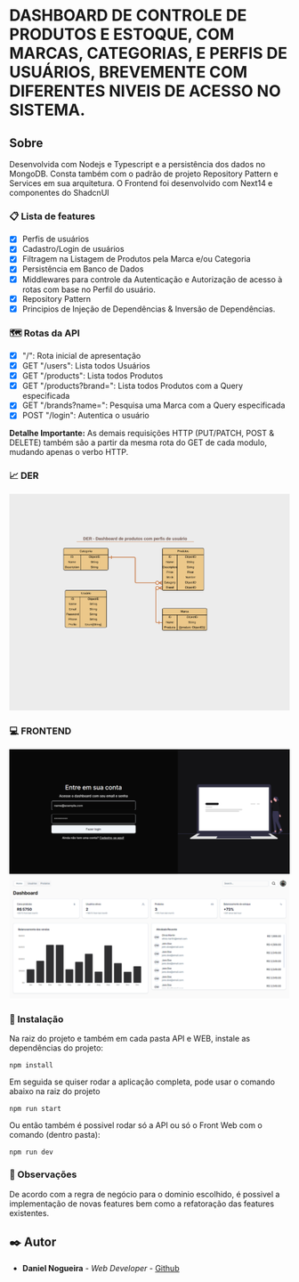 # DASHBOARD DE CONTROLE DE PRODUTOS E ESTOQUE, COM MARCAS, CATEGORIAS, E PERFIS DE USUÁRIOS, BREVEMENTE COM DIFERENTES NIVEIS DE ACESSO NO SISTEMA.

## Sobre

Desenvolvida com Nodejs e Typescript e a persistência dos dados no MongoDB. Consta também com o padrão de projeto Repository Pattern e Services em sua arquitetura.
O Frontend foi desenvolvido com Next14 e componentes do ShadcnUI

### 📋 Lista de features

- [x] Perfis de usuários
- [x] Cadastro/Login de usuários
- [x] Filtragem na Listagem de Produtos pela Marca e/ou Categoria
- [x] Persistência em Banco de Dados
- [x] Middlewares para controle da Autenticação e Autorização de acesso à rotas com base no Perfil do usuário.
- [x] Repository Pattern
- [x] Principios de Injeção de Dependências & Inversão de Dependências.

### 🗺️​ Rotas da API

- [x] "/": Rota inicial de apresentação
- [x] GET "/users": Lista todos Usuários
- [x] GET "/products": Lista todos Produtos
- [x] GET "/products?brand=<brandID>": Lista todos Produtos com a Query especificada
- [x] GET "/brands?name=<Name>": Pesquisa uma Marca com a Query especificada
- [x] POST "/login": Autentica o usuário

**Detalhe Importante:** As demais requisições HTTP (PUT/PATCH, POST & DELETE) também são a partir da mesma rota do GET de cada modulo, mudando apenas o verbo HTTP.

### 📈 DER

![DER](./dashboard-api/uploads/Dashboard.png)

### 💻 FRONTEND

![DER](./dashboard-api/uploads/Dashboard_frontend.png)
![DER](./dashboard-api/uploads/Dashboard_home.png)

### 🔧 Instalação

Na raiz do projeto e também em cada pasta API e WEB, instale as dependências do projeto:

```
npm install
```

Em seguida se quiser rodar a aplicação completa, pode usar o comando abaixo na raiz do projeto

```
npm run start
```

Ou então também é possivel rodar só a API ou só o Front Web com o comando (dentro pasta):

```
npm run dev
```

### 💭​ Observações

De acordo com a regra de negócio para o dominio escolhido, é possivel a implementação de novas features bem como a refatoração das features existentes.

## ✒️ Autor

- **Daniel Nogueira** - _Web Developer_ - [Github](https://github.com/NogueiraDan)
